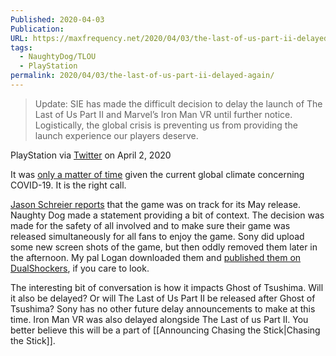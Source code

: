 ```yaml
---
Published: 2020-04-03
Publication: 
URL: https://maxfrequency.net/2020/04/03/the-last-of-us-part-ii-delayed-again/
tags:
  - NaughtyDog/TLOU
  - PlayStation
permalink: 2020/04/03/the-last-of-us-part-ii-delayed-again/
---
```

>Update: SIE has made the difficult decision to delay the launch of The Last of Us Part II and Marvel’s Iron Man VR until further notice. Logistically, the global crisis is preventing us from providing the launch experience our players deserve.
>
PlayStation via [Twitter](https://twitter.com/PlayStation/status/1245773000592384001) on April 2, 2020

It was [only a matter of time](https://twitter.com/MaxRoberts143/status/1240805572976525314) given the current global climate concerning COVID-19. It is the right call.

[Jason Schreier reports](https://twitter.com/jasonschreier/status/1245789672007221248) that the game was on track for its May release. Naughty Dog made a statement providing a bit of context. The decision was made for the safety of all involved and to make sure their game was released simultaneously for all fans to enjoy the game. Sony did upload some new screen shots of the game, but then oddly removed them later in the afternoon. My pal Logan downloaded them and [published them on DualShockers](https://www.dualshockers.com/the-last-of-us-part-2-screenshots-joel/), if you care to look.

The interesting bit of conversation is how it impacts Ghost of Tsushima. Will it also be delayed? Or will The Last of Us Part II be released after Ghost of Tsushima? Sony has no other future delay announcements to make at this time. Iron Man VR was also delayed alongside The Last of us Part II. You better believe this will be a part of [[Announcing Chasing the Stick|Chasing the Stick]].